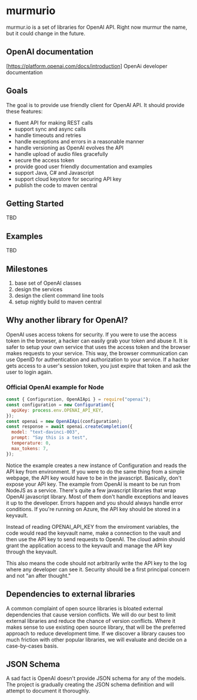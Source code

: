 # murmurio
murmur.io is a set of libraries for OpenAI API. Right now murmur the name, but it could change in the future.

## OpenAI documentation

[https://platform.openai.com/docs/introduction] OpenAi developer documentation

## Goals

The goal is to provide use friendly client for OpenAI API. It should provide these features:

* fluent API for making  REST calls
* support sync and async calls
* handle timeouts and retries
* handle exceptions and errors in a reasonable manner
* handle versioning as OpenAI evolves the API
* handle upload of audio files gracefully
* secure the access token
* provide good user friendly documentation and examples
* support Java, C# and Javascript
* support cloud keystore for securing API key
* publish the code to maven central

## Getting Started

TBD

## Examples

TBD

## Milestones

1. base set of OpenAI classes
2. design the services
3. design the client command line tools
4. setup nightly build to maven central

## Why another library for OpenAI?

OpenAI uses access tokens for security. If you were to use the access token in the browser, a hacker can easily grab your token and abuse it. It is safer to setup your own service that uses the access token and the browser makes requests to your service. This way, the browser communication can use OpenID for authentication and authorization to your service. If a hacker gets access to a user's session token, you just expire that token and ask the user to login again.

### Official OpenAI example for Node

```javascript
const { Configuration, OpenAIApi } = require("openai");
const configuration = new Configuration({
  apiKey: process.env.OPENAI_API_KEY,
});
const openai = new OpenAIApi(configuration);
const response = await openai.createCompletion({
  model: "text-davinci-003",
  prompt: "Say this is a test",
  temperature: 0,
  max_tokens: 7,
});
```

Notice the example creates a new instance of Configuration and reads the API key from environment. If you were to do the same thing from a simple webpage, the API key would have to be in the javascript. Basically, don't expose your API key. The example from OpenAI is meant to be run from NodeJS as a service. There's quite a few javascript libraries that wrap OpenAI javascript library. Most of them don't handle exceptions and leaves it up to the developer. Errors happen and you should always handle error conditions. If you're running on Azure, the API key should be stored in a keyvault.

Instead of reading OPENAI_API_KEY from the enviroment variables, the code would read the keyvault name, make a connection to the vault and then use the API key to send requests to OpenAI. The cloud admin should grant the application access to the keyvault and manage the API key through the keyvault.

This also means the code should not arbitrarily write the API key to the log where any developer can see it. Security should be a first principal concern and not "an after thought."

## Dependencies to external libraries

A common complaint of open source libraries is bloated external dependencies that cause version conflicts. We will do our best to limit external libraries and reduce the chance of version conflicts. Where it makes sense to use existing open source library, that will be the preferred approach to reduce development time. If we discover a library causes too much friction with other popular libraries, we will evaluate and decide on a case-by-cases basis.


## JSON Schema

A sad fact is OpenAI doesn't provide JSON schema for any of the models. The project is gradually creating the JSON schema definition and will attempt to document it thoroughly.
